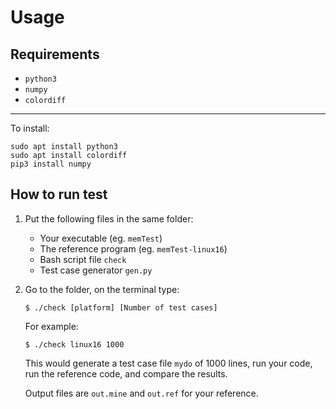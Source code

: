 # Usage
## Requirements
- `python3`
- `numpy`
- `colordiff`
***
To install:  
```
sudo apt install python3
sudo apt install colordiff
pip3 install numpy
```
## How to run test
1. Put the following files in the same folder:
    - Your executable (eg. `memTest`)
    - The reference program (eg. `memTest-linux16`)
    - Bash script file `check`
    - Test case generator `gen.py`
2. Go to the folder, on the terminal type:
    ```
    $ ./check [platform] [Number of test cases]
    ```
    For example:
    ```
    $ ./check linux16 1000
    ```
    This would generate a test case file `mydo` of 1000 lines, run your code, run the reference code, and compare the results.
      
    Output files are `out.mine` and `out.ref` for your reference.
